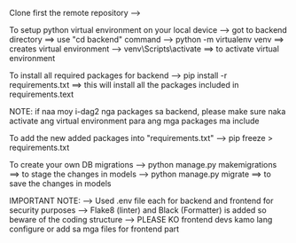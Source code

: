 Clone first the remote repository
--> 

To setup python virtual environment on your local device
	--> got to backend directory ==> use "cd backend" command
	--> python -m virtualenv venv ==> creates virtual environment
	--> venv\Scripts\activate ==> to activate virtual environment

To install all required packages for backend
	--> pip install -r requirements.txt ==> this will install all the packages included in requirements.text

NOTE: if naa moy i-dag2 nga packages sa backend, please make sure naka activate ang virtual environment para ang mga packages ma include

To add the new added packages into "requirements.txt"
	--> pip freeze > requirements.txt

To create your own DB migrations
	--> python manage.py makemigrations ==> to stage the changes in models
	--> python manage.py migrate ==> to save the changes in models

IMPORTANT NOTE: 
	--> Used .env file each for backend and frontend for security purposes
	--> Flake8 (linter) and Black (Formatter) is added so beware of the coding structure
	--> PLEASE KO frontend devs kamo lang configure or add sa mga files for frontend part
